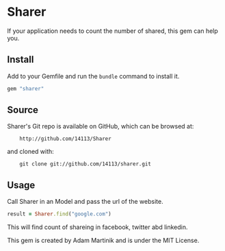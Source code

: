 # Sharer

If your application needs to count the number of shared, this gem can help you.

## Install

Add to your Gemfile and run the `bundle` command to install it.

```ruby
gem "sharer"
```
## Source

Sharer's Git repo is available on GitHub, which can be browsed at:

	    http://github.com/14113/Sharer

and cloned with:

	    git clone git://github.com/14113/sharer.git
	
	
## Usage

Call Sharer in an Model and pass the url of the website.

```ruby
result = Sharer.find("google.com")
```

This will find count of shareing in facebook, twitter abd linkedin.


This gem is created by Adam Martinik and is under the MIT License.